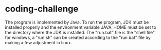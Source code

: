 # coding-challenge
The program is implemented by Java. To run the program, JDK must be installed properly and the environment variable JAVA_HOME must be set to the directory where the JDK is installed.
The "run.bat" file is the "shell file" for windows, a "run.sh" can be created according to the "run.bat" file by making a few adjustment in linux.
